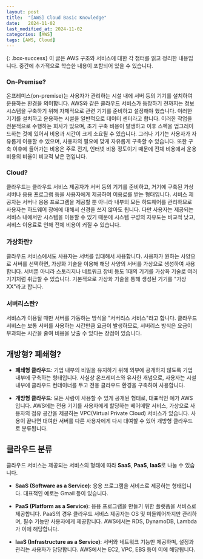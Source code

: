 ```yaml
---
layout: post
title:  "[AWS] Cloud Basic Knowledge"
date:   2024-11-02
last_modified_at: 2024-11-02
categories: [AWS]
tags: [AWS, Cloud]
---
```


{: .box-success}
이 글은 AWS 구조와 서비스에 대한 각 챕터를 읽고 정리한 내용입니다.
중간에 추가적으로 학습한 내용이 포함되어 있을 수 있습니다. 

### On-Premise?

온프레미스(on-premise)는 사용자가 관리하는 시설 내에 서버 등의 기기를 설치하여 운용하는 환경을 의미합니다. 
AWS와 같은 클라우드 서비스가 등장하기 전까지는 정보 시스템을 구축하기 위해 자체적으로 관련 기기를 준비하고 설정해야 했습니다. 
이러한 기기를 설치하고 운용하는 시설을 일반적으로 데이터 센터라고 합니다. 
이러한 작업을 전문적으로 수행하는 회사가 있으며, 초기 구축 비용이 발생하고 이후 스펙을 업그레이드하는 것에 있어서 비용과 시간이 크게 소요될 수 있습니다. 
그러나 기기는 사용자가 자유롭게 이용할 수 있으며, 사용자의 필요에 맞게 자유롭게 구축할 수 있습니다. 
또한 구축 이후에 들어가는 비용은 주로 전기, 인터넷 비용 정도이기 때문에 전체 비용에서 운용 비용의 비율이 비교적 낮은 편입니다.

### Cloud?

클라우드는 클라우드 서비스 제공자가 서버 등의 기기를 준비하고, 거기에 구축된 가상 서버나 응용 프로그램 등을 사용자에게 제공하여 이용료를 받는 형태입니다. 
서비스 제공자는 서버나 응용 프로그램을 제공할 뿐 아니라 내부의 모든 하드웨어를 관리하므로 사용자는 하드웨어 장애에 대해서 신경을 쓰지 않아도 됩니다. 
다만 사용자는 제공되는 서비스 내에서만 시스템을 이용할 수 있기 때문에 시스템 구성의 자유도는 비교적 낮고, 서비스 이용료로 인해 전체 비용이 커질 수 있습니다.

### 가상화란?

클라우드 서비스에서도 사용자는 서버를 임대해서 사용합니다. 
사용자가 원하는 사양으로 서버를 선택하면, 가상화 기술을 이용해 해당 사양의 서버를 가상으로 생성하여 사용합니다. 
서버뿐 아니라 스토리지나 네트워크 장비 등도 1대의 기기를 가상화 기술로 여러 기기처럼 취급할 수 있습니다. 기본적으로 가상화 기술을 통해 생성된 기기를 "가상 XX"라고 합니다.

### 서버리스란?

서비스가 이용될 때만 서버를 가동하는 방식을 "서버리스 서비스"라고 합니다. 
클라우드 서비스는 보통 서버를 사용하는 시간만큼 요금이 발생하므로, 서버리스 방식은 요금이 부과되는 시간을 줄여 비용을 낮출 수 있다는 장점이 있습니다.

## 개방형? 폐쇄형?

- **폐쇄형 클라우드**: 기업 내부의 비밀을 유지하기 위해 외부에 공개하지 않도록 기업 내부에 구축하는 형태입니다. 사실상 온프레미스와 유사한 개념으로, 사용자는 시설 내부에 클라우드 컨테이너를 두고 전용 클라우드 환경을 구축하여 사용합니다.

- **개방형 클라우드**: 모든 사람이 사용할 수 있게 공개된 형태로, 대표적인 예가 AWS입니다. AWS에는 전용 기기를 사용자에게 할당하는 베어메탈 서비스, 가상으로 사용자의 점유 공간을 제공하는 VPC(Virtual Private Cloud) 서비스가 있습니다. 사용이 끝나면 대여한 서버를 다른 사용자에게 다시 대여할 수 있어 개방형 클라우드로 분류됩니다.

## 클라우드 분류

클라우드 서비스는 제공되는 서비스의 형태에 따라 **SaaS**, **PaaS**, **IaaS**로 나눌 수 있습니다.

- **SaaS (Software as a Service)**: 응용 프로그램을 서비스로 제공하는 형태입니다. 대표적인 예로는 Gmail 등이 있습니다.

- **PaaS (Platform as a Service)**: 응용 프로그램을 만들기 위한 플랫폼을 서비스로 제공합니다. PaaS의 경우 클라우드 서비스 제공자는 OS 및 미들웨어까지만 관리하며, 필수 기능만 사용자에게 제공합니다. AWS에서는 RDS, DynamoDB, Lambda가 이에 해당합니다.

- **IaaS (Infrastructure as a Service)**: 서버와 네트워크 기능만 제공하며, 설정과 관리는 사용자가 담당합니다. AWS에서는 EC2, VPC, EBS 등이 이에 해당됩니다.
